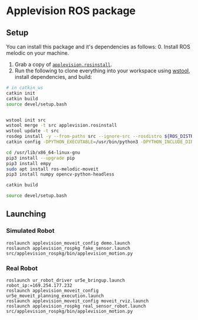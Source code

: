 # Applevision ROS package

## Setup

You can install this package and it's dependencies as follows:
0. Install ROS melodic on your machine.
1. Grab a copy of [`applevision.rosinstall`](./applevision.rosinstall).
2. Run the following to clone everything into your workspace using [wstool](http://wiki.ros.org/wstool), install dependencies, and build:
```sh
# in catkin_ws
catkin init
catkin build
source devel/setup.bash


wstool init src
wstool merge -t src applevision.rosinstall
wstool update -t src
rosdep install -y --from-paths src --ignore-src --rosdistro ${ROS_DISTRO}
catkin config -DPYTHON_EXECUTABLE=/usr/bin/python3 -DPYTHON_INCLUDE_DIR=/usr/include/python3.6m -DPYTHON_LIBRARY=/usr/lib/x86_64-linux-gnu/libpython3.6m.so

cd /usr/lib/x86_64-linux-gnu
pip3 install --upgrade pip
pip3 install empy
sudo apt install ros-melodic-moveit
pip3 install numpy opencv-python-headless

catkin build

source devel/setup.bash
```

## Launching

### Simulated Robot

```
roslaunch applevision_moveit_config demo.launch
roslaunch applevision_rospkg fake_sensor.launch
src/applevision_rospkg/bin/applevision_motion.py
```

### Real Robot

```
roslaunch ur_robot_driver ur5e_bringup.launch robot_ip:=169.254.177.232
roslaunch applevision_moveit_config ur5e_moveit_planning_execution.launch
roslaunch applevision_moveit_config moveit_rviz.launch
roslaunch applevision_rospkg real_sensor_robot.launch
src/applevision_rospkg/bin/applevision_motion.py
```